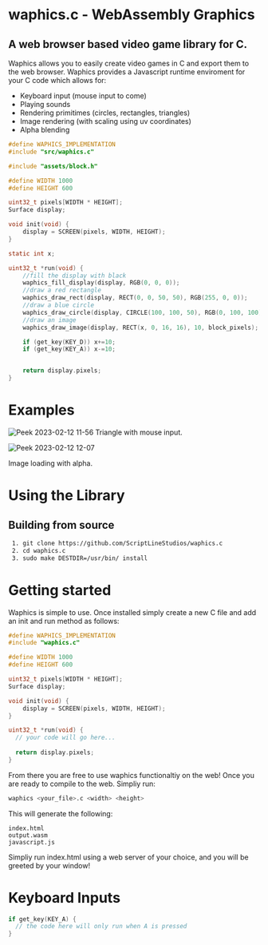 # waphics.c - WebAssembly Graphics
## A web browser based video game library for C.

Waphics allows you to easily create video games in C and export them to the web browser. Waphics provides a Javascript runtime enviroment for your C code which allows for:

<ul>
  <li>Keyboard input (mouse input to come)</li>
  <li>Playing sounds</li>
  <li>Rendering primitimes (circles, rectangles, triangles)</li>
  <li>Image rendering (with scaling using uv coordinates)</li>
  <li>Alpha blending</li>
</ul>

```C
#define WAPHICS_IMPLEMENTATION
#include "src/waphics.c"

#include "assets/block.h"

#define WIDTH 1000
#define HEIGHT 600

uint32_t pixels[WIDTH * HEIGHT];
Surface display;

void init(void) {
    display = SCREEN(pixels, WIDTH, HEIGHT);
}

static int x;

uint32_t *run(void) {
    //fill the display with black
    waphics_fill_display(display, RGB(0, 0, 0));
    //draw a red rectangle
    waphics_draw_rect(display, RECT(0, 0, 50, 50), RGB(255, 0, 0));
    //draw a blue circle
    waphics_draw_circle(display, CIRCLE(100, 100, 50), RGB(0, 100, 100));
    //draw an image
    waphics_draw_image(display, RECT(x, 0, 16, 16), 10, block_pixels);

    if (get_key(KEY_D)) x+=10;
    if (get_key(KEY_A)) x-=10;


    return display.pixels;
}
```

# Examples

![Peek 2023-02-12 11-56](https://user-images.githubusercontent.com/85095943/218304377-a63e7635-d910-407b-86c9-5a90035aadac.gif)
Triangle with mouse input.

![Peek 2023-02-12 12-07](https://user-images.githubusercontent.com/85095943/218304809-1dea99ef-9ea0-415a-ad4b-c9cf9d3096ff.gif)

Image loading with alpha.

# Using the Library
## Building from source
```bash
 1. git clone https://github.com/ScriptLineStudios/waphics.c
 2. cd waphics.c
 3. sudo make DESTDIR=/usr/bin/ install
```

# Getting started
Waphics is simple to use. Once installed simply create a new C file and add an init and run method as follows:

```C
#define WAPHICS_IMPLEMENTATION
#include "waphics.c"

#define WIDTH 1000
#define HEIGHT 600

uint32_t pixels[WIDTH * HEIGHT];
Surface display;

void init(void) {
    display = SCREEN(pixels, WIDTH, HEIGHT);
}

uint32_t *run(void) {
  // your code will go here...
  
  return display.pixels;
}
```

From there you are free to use waphics functionaltiy on the web! Once you are ready to compile to the web. Simpliy run:
```bash
waphics <your_file>.c <width> <height>
```

This will generate the following:
```
index.html
output.wasm
javascript.js
```

Simpliy run index.html using a web server of your choice, and you will be greeted by your window!

# Keyboard Inputs
```C
if get_key(KEY_A) {
  // the code here will only run when A is pressed
}
```
